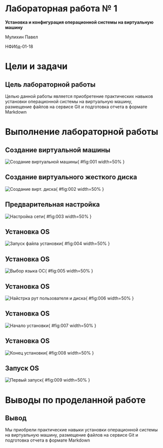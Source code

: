 # Лабораторная работа № 1

**Установка и конфигурация операционной системы на виртуальную машину**

Мулихин Павел

НФИбд-01-18

# Цели и задачи

## Цель лабораторной работы

Целью данной работы является приобретение практических навыков установки операционной системы на виртуальную машину, размещение файлов на сервисе Git и подготовка отчета в формате Markdown

# Выполнение лабораторной работы

## Создание виртуальной машины 

![Создание виртуальной машины](image/1.jpg){ #fig:001 width=50% }

## Создание виртуального жесткого диска

![Создание вирт. диска](image/2.jpg){ #fig:002 width=50% }

## Предварительная настройка 

![Настройка сети](image/3.jpg){ #fig:003 width=50% }

## Установка OS 

![Запуск файла установки](image/4.jpg){ #fig:004 width=50% }

## Установка OS 

![Выбор языка ОС](image/5.jpg){ #fig:005 width=50% }

## Установка OS 

![Найстрка рут пользователя и диска](image/6.jpg){ #fig:006 width=50% }

## Установка OS 

![Начало установки](image/7.jpg){ #fig:007 width=50% }

## Установка OS 

![Конец установки](image/8.jpg){ #fig:008 width=50% }

## Запуск ОS

![Первый запуск](image/9.jpg){ #fig:009 width=50% }

# Выводы по проделанной работе

## Вывод

Мы приобрели практические навыки установки операционной системы на виртуальную машину, размещение файлов на сервисе Git и подготовка отчета в формате Markdown